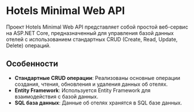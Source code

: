 # Hotels Minimal Web API

Проект Hotels Minimal Web API представляет собой простой веб-сервис на ASP.NET Core, предназначенный для управления базой данных отелей с использованием стандартных CRUD (Create, Read, Update, Delete) операций.

## Особенности

- **Стандартные CRUD операции**: Реализованы основные операции создания, чтения, обновления и удаления данных об отелях.
- **Entity Framework**: Используется Entity Framework для взаимодействия с базой данных.
- **SQL база данных**: Данные об отелях хранятся в SQL базе данных.
